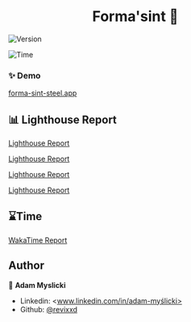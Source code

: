<h1 align="center">Forma'sint 🎉</h1>
<div>
  <p>
  <img alt="Version" src="https://img.shields.io/badge/version-1.0.0-blue.svg?cacheSeconds=2592000" />
  </p>
  <p>
    <img alt="Time" src="https://wakatime.com/badge/user/95d53339-5d86-4eb8-ad8f-27fb3d2c599d/project/3ce54587-7b9a-428d-9582-bda47a3a1891.svg" />
  </p>
</div>

### ✨ Demo

[forma-sint-steel.app](https://forma-sint-steel.vercel.app)

## 📊 Lighthouse Report

[Lighthouse Report](https://revixxd.github.io/formaSint/lighthouse-report/forma_sint_steel_vercel_app--2025_06_11_08_50_46.report.html)

[Lighthouse Report](https://revixxd.github.io/formaSint/lighthouse-report/forma_sint_steel_vercel_app--2025_06_11_08_48_26.report.html)

[Lighthouse Report](https://revixxd.github.io/formaSint/lighthouse-report/forma_sint_steel_vercel_app--2025_06_11_08_45_04.report.html)

[Lighthouse Report](./lighthouse-report/forma_sint_steel_vercel_app--2025_06_11_08_32_48.report.html)

## ⌛Time

[WakaTime Report](https://wakatime.com/@Revixxd/projects/zjfynnulti?start=2025-06-04&end=2025-06-10)

## Author

👤 **Adam Myslicki**

* Linkedin: <www.linkedin.com/in/adam-myślicki>
* Github: [@revixxd](https://github.com/revixxd)
